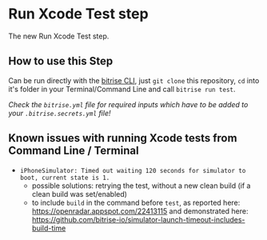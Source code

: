 # Run Xcode Test step

The new Run Xcode Test step.

## How to use this Step

Can be run directly with the [bitrise CLI](https://github.com/bitrise-io/bitrise),
just `git clone` this repository, `cd` into it's folder in your Terminal/Command Line
and call `bitrise run test`.

*Check the `bitrise.yml` file for required inputs which have to be
added to your `.bitrise.secrets.yml` file!*


## Known issues with running Xcode tests from Command Line / Terminal

* `iPhoneSimulator: Timed out waiting 120 seconds for simulator to boot, current state is 1.`
    * possible solutions: retrying the test, without a new clean build (if a clean build was set/enabled)
    * to include `build` in the command before `test`, as reported here: https://openradar.appspot.com/22413115 and demonstrated here: https://github.com/bitrise-io/simulator-launch-timeout-includes-build-time
